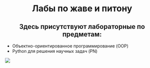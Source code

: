 <h1 align="center">Лабы по жаве и питону </h1>
<h2 align= "center"> Здесь присутствуют лабораторные по предметам: </h2>
<ul>
 <li>Объектно-ориентированное программирование (OOP)</li>
 <li>Python для решения научных задач (PN)</li>
</ul>
<img src="https://github.com/dvapack/3-sem/assets/67041431/36033ede-9721-4c49-ad92-f99f6f2c045b" align="center" >
